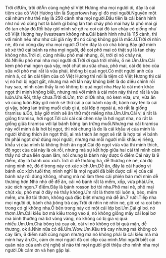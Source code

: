 Trời ơi!Ưm, trời ơi!Ăn cùng nghệ sĩ Việt Hương nha mọi người ơi, đây là cái tiệm của cô Việt Hương tên là Sugertown hay gì đó mọi người.Nguyên một cái nhúm như thế này là 250 cành nha mọi người.Đầu tiên là cái bánh hình như nó vô cùng hot là bánh gì bông lan tan chảy phô mai hay là phô mai gì đó tan chảy đó.Rồi bây giờ mình sẽ gỡ ra coi cái độ tan chảy có giống như cô Việt Hương hay livestream không nha.Cái bánh hình như là 115 cành, thì với mình nếu như như cái giá này thì nó cũng không gọi là mắc.Ừ.Trời ơi nhìn nè, đó nó cũng dày nha mọi người.Ở trên đây là có chà bông.Bây giờ mình sẽ xé thử cái bánh ra nha mọi người, để coi phô mai có thật sự là tan chảy không nha.Trời ơi, cũng nhiều phô mai nhưng, ôi, trời ơi nó chảy nè, đó.Nhiều phô mai nha mọi người ơi.Trời ơi quá trời nhiều, ồ nè.Ưm.Ưm.Cái kem phô mai ngon quá vậy, một chút xíu sữa chua, phô mai, cái độ béo của sữa với phô mai rất là vừa phải, không bị quá ngọt.Có một người anh của mình á, có ăn cái tiệm của cô Việt Hương thì nói là tiệm cô Việt Hương thì cái vị nó hơi bị ngọt gắt, nhưng mà với lần này không biết là do điều chỉnh rồi hay sao, mình cảm thấy là nó không bị quá ngọt nha.Hay là cái món khác ngọt thì mình không biết, nhưng mà với mình á cái món này thì nó rất là vừa luôn.Ưm.Rồi, thấy chưa.Trời ơi.Ưm, trời ơi!Ok nha, nó kem vừa, ưm, vừa ăn vô cùng luôn.Bây giờ mình sẽ thử cái a cái bánh này đi, bánh này tên là cái gì vậy, bông lan trứng muối club gì á, cái lớp ở ngoài á, nó rất là giống tiramisu á.Đó, bây giờ mình sẽ ăn thử một miếng nha.Ưm.Ưm.Cái vị á rất là giống tiramisu, hơi ngọt.Tới cái cái cái chén này là hơi ngọt nha, nó rất là giống giữa tiramisu với lại bánh bông lan trứng muối.Nhưng mà cái tiramisu này với mình á là hơi bị ngọt, thì nói chung là do là cái khẩu vị của mình là người không thích ăn ngọt thôi, ai mà thích ăn ngọt sẽ rất là hợp tại vì bánh thì phải ngọt chứ đúng mọi người, nhưng mà mỗi người mỗi khẩu vị riêng, khẩu vị của mình là không thích ăn ngọt.Cái độ ngọt vừa vừa thì mình thích, độ ngọt của cái này là ok rồi, nhưng mà sự kết hợp giữa hai cái thì mình cảm thấy nó chưa liên quan lắm, nói chung là bánh này được 6 điểm.Cái này là 9 điểm, đây là bánh xúc xích.Trời ơi dễ thương ha, dễ thương nè nè, cái độ núng nính nè, đó ở trong này có xúc xích.Ưm.Dễ ăn, đây là cái hương vị bánh xúc xích tuổi thơ, mình nghĩ là mọi người đã biết được cái vị của cái bánh này rồi đúng không, nhưng mà nó làm theo cái phiên bản mới nhìn dễ thương hơn.Nhỏ nhỏ dễ để ăn, cái vỏ bánh rất là mềm, xốp, vừa phải.Ưm, xúc xích ngon.7 điểm.Đây là bánh rosson bơ tỏi nha.Phô mai nè, phô mai chút xíu, phô mai ở đây nè thấy không.Ưm rất là thơm tỏi luôn á, béo, mềm mềm, ưm.Bơ tỏi thơm, không quá đặc biệt nhưng mà dễ ăn.7 rưỡi.Tiếp nha mọi người ơi, bánh chà bông trà cay.Trời ơi nhìn nè nhìn nè, giờ xé ra coi bên trong có gì không nha.Ồ bên trong này có một cái lớp bơ.Ưm.Cái gì bơ, nó thơm.Ưm.Cái kiểu bơ mà kiểu trong veo á, nó không giống mấy cái loại bơ mà bình thường mà bơ vàng vàng, nó không có bị gia vị quá nhiều.Ưm.Ưm.Chà bông trà cay ok, cái vị nó không có bị quá mặn, dễ thương, ok á.Nhìn nữa có dễ.Ưm.Wow.Ưm.Kêu trà cay nhưng mà không có cay lắm, 6 điểm rưỡi cũng ngon nhưng mà nó không phải là cái kiểu mà mà mình hay ăn.Ok, cảm ơn mọi người đã coi clip của mình.Mọi người biết cái quán nào của anh chị nghệ sĩ nào thì mọi người giới thiệu cho mình nha mọi người.Ok cảm ơn và hẹn gặp lại.